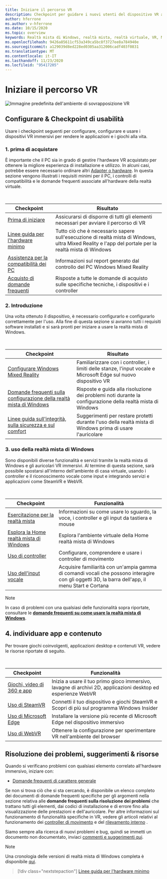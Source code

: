 ```yaml
---
title: Iniziare il percorso VR
description: Checkpoint per guidare i nuovi utenti del dispositivo VR attraverso la configurazione e l'uso dei dispositivi VR immersivi.
author: hferrone
ms.author: v-hferrone
ms.date: 10/15/2020
ms.topic: overview
keywords: Realtà mista di Windows, realtà mista, realtà virtuale, VR, MR,
ms.openlocfilehash: 9426a85611cf53a349ca5bc8f3727ee8a784940e
ms.sourcegitcommit: a129039d8ed228ed0305aa312006cadf403f0831
ms.translationtype: MT
ms.contentlocale: it-IT
ms.lasthandoff: 11/23/2020
ms.locfileid: "95417205"
---
```

# <a name="start-your-vr-journey"></a>Iniziare il percorso VR

![Immagine predefinita dell'ambiente di sovrapposizione VR](images/mr-win32-slates-pinspanel.png)

## <a name="setup--usability-checkpoints"></a>Configurare & Checkpoint di usabilità

Usare i checkpoint seguenti per configurare, configurare e usare i dispositivi VR immersivi per rendere le applicazioni e i giochi alla vita.

### <a name="1-before-you-buy"></a>1. prima di acquistare

È importante che il PC sia in grado di gestire l'hardware VR acquistato per ottenere la migliore esperienza di installazione e utilizzo. In alcuni casi, potrebbe essere necessario ordinare altri [Adapter o hardware](recommended-adapters-for-windows-mixed-reality-capable-pcs.md). In questa sezione vengono illustrati i requisiti minimi per il PC, i controlli di compatibilità e le domande frequenti associate all'hardware della realtà virtuale.

<br>

|  Checkpoint  |  Risultato  |
| --- | --- |
| [Prima di iniziare](before-you-start.md) | Assicurarsi di disporre di tutti gli elementi necessari per avviare il percorso di VR |
| [Linee guida per l'hardware minimo](windows-mixed-reality-minimum-pc-hardware-compatibility-guidelines.md) | Tutto ciò che è necessario sapere sull'esecuzione di realtà mista di Windows, ultra Mixed Reality e l'app del portale per la realtà mista di Windows |
| [Assistenza per la compatibilità dei PC](get-help-with-pc-compatibility.md) | Informazioni sul report generato dal controllo del PC Windows Mixed Reality |
| [Acquisto di domande frequenti](before-you-buy-faqs.md) | Risposte a tutte le domande di acquisto sulle specifiche tecniche, i dispositivi e i controller |

### <a name="2-getting-started"></a>2. Introduzione

Una volta ottenuto il dispositivo, è necessario configurarlo e configurarlo correttamente per l'uso. Alla fine di questa sezione si avranno tutti i requisiti software installati e si sarà pronti per iniziare a usare la realtà mista di Windows.

<br>

|  Checkpoint  |  Risultato  |
| --- | --- |
| [Configurare Windows Mixed Reality](set-up-windows-mixed-reality.md) | Familiarizzare con i controller, i limiti delle stanze, l'input vocale e Microsoft Edge sul nuovo dispositivo VR |
| [Domande frequenti sulla configurazione della realtà mista di Windows](wmr-setup-faq.md) | Risposte e guida alla risoluzione dei problemi noti durante la configurazione della realtà mista di Windows |
| [Linee guida sull'integrità, sulla sicurezza e sul comfort](wmr-health-safety-comfort.md) | Suggerimenti per restare protetti durante l'uso della realtà mista di Windows prima di usare l'auricolare  |

### <a name="3-using-windows-mixed-reality"></a>3. uso della realtà mista di Windows

Sono disponibili diverse funzionalità e servizi tramite la realtà mista di Windows e gli auricolari VR immersivi. Al termine di questa sezione, sarà possibile spostarsi all'interno dell'ambiente di casa virtuale, usando i controller e il riconoscimento vocale come input e integrando servizi e applicazioni come SteamVR e WebVR.

<br>

|  Checkpoint  |  Funzionalità  |
| --- | --- |
| [Esercitazione per la realtà mista](learn-mixed-reality.md) | Informazioni su come usare lo sguardo, la voce, i controller e gli input da tastiera e mouse |
| [Esplora la Home realtà mista di Windows](your-mixed-reality-home.md) | Esplora l'ambiente virtuale della Home realtà mista di Windows  |
| [Uso di controller](controllers-in-wmr.md) | Configurare, comprendere e usare i controller di movimento |
| [Uso dell'input vocale](using-speech-in-wmr.md) | Acquisire familiarità con un'ampia gamma di comandi vocali che possono interagire con gli oggetti 3D, la barra dell'app, il menu Start e Cortana |

> [!NOTE]
> In caso di problemi con una qualsiasi delle funzionalità sopra riportate, consultare le **[domande frequenti su come usare la realtà mista di Windows](using-wmr-faq.md)**.

## <a name="4-discover-apps-and-content"></a>4. individuare app e contenuto

Per trovare giochi coinvolgenti, applicazioni desktop e contenuti VR, vedere le risorse riportate di seguito. 

<br>

|  Checkpoint  |  Funzionalità  |
| --- | --- |
| [Giochi, video di 360 e app](using-games-and-apps-in-windows-mixed-reality.md) | Inizia a usare il tuo primo gioco immersivo, lavagne di archivi 2D, applicazioni desktop ed esperienze WebVR |
| [Uso di SteamVR](using-steamvr-with-windows-mixed-reality.md) | Connetti il tuo dispositivo e giochi SteamVR e Scopri di più sul programma Windows Insider |
| [Uso di Microsoft Edge](using-microsoft-edge.md) | Installare la versione più recente di Microsoft Edge nel dispositivo immersivo |
| [Uso di WebVR](webvr.md) | Ottenere la configurazione per sperimentare VR nell'ambiente del browser |

## <a name="troubleshooting-tips--resources"></a>Risoluzione dei problemi, suggerimenti & risorse

Quando si verificano problemi con qualsiasi elemento correlato all'hardware immersivo, iniziare con:
 
* [Domande frequenti di carattere generale](troubleshooting-windows-mixed-reality.md) 

Se non si trova ciò che si sta cercando, è disponibile un elenco completo dei documenti di domande frequenti specifiche per gli argomenti nella sezione relativa alle **domande frequenti sulla risoluzione dei problemi** che trattano tutti gli elementi, dai codici di installazione e di errore fino alla visualizzazione delle prestazioni e dell'auricolare. Per altre informazioni sul funzionamento di funzionalità specifiche in VR, vedere gli articoli relativi al funzionamento dei [controller di movimento](controllers-in-wmr.md) e del [rilevamento interno](tracking-system.md) .

Siamo sempre alla ricerca di nuovi problemi e bug, quindi se immetti un documento non documentato, inviaci [commenti e suggerimenti qui](filing-feedback.md).

> [!NOTE]
> Una cronologia delle versioni di realtà mista di Windows completa è disponibile [qui](mixed-reality-software.md).

> [!div class="nextstepaction"]
> [Linee guida per l'hardware minimo](windows-mixed-reality-minimum-pc-hardware-compatibility-guidelines.md)

<br>